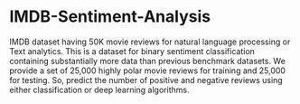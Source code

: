 # IMDB-Sentiment-Analysis

IMDB dataset having 50K movie reviews for natural language processing or Text analytics.
This is a dataset for binary sentiment classification containing substantially more data than previous benchmark datasets. We provide a set of 25,000 highly polar movie reviews for training and 25,000 for testing. So, predict the number of positive and negative reviews using either classification or deep learning algorithms.
